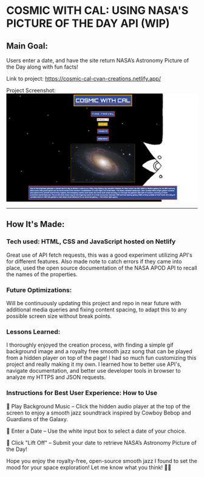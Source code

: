 # COSMIC WITH CAL: USING NASA'S PICTURE OF THE DAY API (WIP)

## Main Goal: 
Users enter a date, and have the site return NASA’s Astronomy Picture of the Day along with fun facts!

Link to project: https://cosmic-cal-cvan-creations.netlify.app/

Project Screenshot: ![](https://github.com/CodingWCal/simple-NASA-API/blob/main/cosmic-cal-screenshot.png)

---

## How It's Made:


### Tech used: HTML, CSS and JavaScript hosted on Netlify
Great use of API fetch requests, this was a good experiment utilizing API's for different features. Also made note to catch errors if they came into place, used the open source documentation of the NASA APOD API to recall the names of the properties.


### Future Optimizations:
Will be continuously updating this project and repo in near future with additional media queries and fixing content spacing, to adapt this to any possible screen size without break points.


### Lessons Learned:
I thoroughly enjoyed the creation process, with finding a simple gif background image and a royalty free smooth jazz song that can be played from a hidden player on top of the page! I had so much fun customizing this project and really making it my own. I learned how to better use API's, navigate documentation, and better use developer tools in browser to analyze my HTTPS and JSON requests.


### Instructions for Best User Experience: How to Use

🎵 Play Background Music – Click the hidden audio player at the top of the screen to enjoy a smooth jazz soundtrack inspired by Cowboy Bebop and Guardians of the Galaxy.

📅 Enter a Date – Use the white input box to select a date of your choice.

🚀 Click "Lift Off" – Submit your date to retrieve NASA’s Astronomy Picture of the Day!

Hope you enjoy the royalty-free, open-source smooth jazz I found to set the mood for your space exploration! Let me know what you think! 🌌✨
